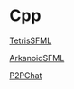 # Cpp

[TetrisSFML](time/2019-11-10_0057_TetrisSFML/TetrisSFML/)

[ArkanoidSFML](time/2019-11-23_0032_ArkanoidSFML/ArkanoidSFML/)

[P2PChat](time/2020-04-19_1157_P2PChat/)

